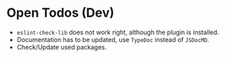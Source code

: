 # Open Todos (Dev)

* `eslint-check-lib` does not work right, although the plugin is installed.
* Documentation has to be updated, use `TypeDoc` instead of `JSDocMD`.
* Check/Update used packages.